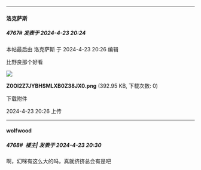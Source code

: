 ﻿
*****

####  洛克萨斯  
##### 4767#       发表于 2024-4-23 20:24

 本帖最后由 洛克萨斯 于 2024-4-23 20:26 编辑 

比野良那个好看

<img src="https://img.saraba1st.com/forum/202404/23/202633n8x2hdxt8wdydhmd.png" referrerpolicy="no-referrer">

<strong>Z0OI2Z7JYBHSMLXB0Z38JX0.png</strong> (392.95 KB, 下载次数: 0)

下载附件

2024-4-23 20:26 上传

*****

####  wolfwood  
##### 4768#         楼主| 发表于 2024-4-23 20:30

啊，幻咪有这么大的吗，真就挤挤总会有是吧

